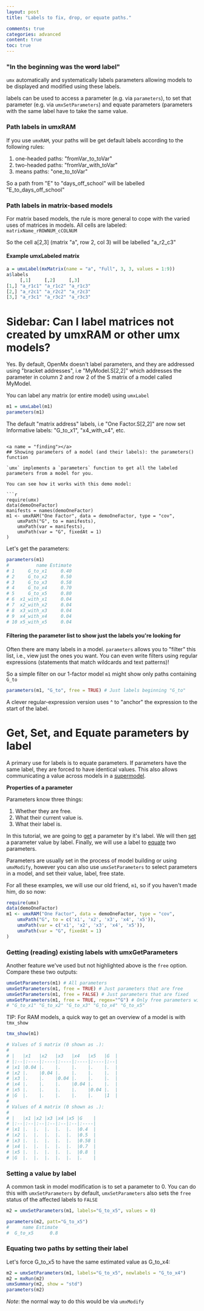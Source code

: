 ```yaml
---
layout: post
title: "Labels to fix, drop, or equate paths."

comments: true
categories: advanced
content: true
toc: true
---
```


<!-- https://tbates.github.io/advanced/1995/10/03/detailed-Labels.html -->
### "In the beginning was the  <strike>word</strike> label"

`umx` automatically and systematically labels parameters allowing models to be displayed and modified using these labels.

labels can be used to access a parameter (e.g. via `parameters`), to set that parameter (e.g. via `umxSetParameters`) and equate parameters (parameters with the same label have to take the same value.

<a name="background"></a>
###  Path labels in umxRAM

If you use `umxRAM`, your paths will be get default labels according to the following rules:

1. one-headed paths: "fromVar_to_toVar"
2. two-headed paths: "fromVar_with_toVar"
3. means paths: "one_to_toVar"

So a path from "E" to "days_off_school" will be labelled "E_to_days_off_school"

###  Path labels in matrix-based models

For matrix based models, the rule is more general to cope with the varied uses of matrices in models. All cells are labeled: `matrixName_rROWNUM_cCOLNUM`

So the cell a[2,3] (matrix "a", row 2, col 3) will be labelled "a_r2_c3"

#### Example umxLabeled matrix

```r
a = umxLabel(mxMatrix(name = "a", "Full", 3, 3, values = 1:9))
a$labels
     [,1]     [,2]     [,3]    
[1,] "a_r1c1" "a_r1c2" "a_r1c3"
[2,] "a_r2c1" "a_r2c2" "a_r2c3"
[3,] "a_r3c1" "a_r3c2" "a_r3c3"

```

# Sidebar: Can I label matrices not created by umxRAM or other umx models?

Yes. By default, OpenMx doesn't label parameters, and they are addressed using "bracket addresses", i.e "MyModel.S[2,2]" 
which addresses the parameter in column 2 and row 2 of the S matrix of a model called MyModel.

You can label any matrix (or entire model) using `umxLabel`

```r
m1 = umxLabel(m1)
parameters(m1) 

```

The default "matrix address" labels, i.e "One Factor.S[2,2]" are now set Informative labels: "G_to_x1", "x4_with_x4", etc.

```

<a name = "finding"></a>
## Showing parameters of a model (and their labels): the parameters() function

`umx` implements a `parameters` function to get all the labeled parameters from a model for you.

You can see how it works with this demo model:

```r
require(umx)
data(demoOneFactor)
manifests = names(demoOneFactor)
m1 <- umxRAM("One Factor", data = demoOneFactor, type = "cov",
	umxPath("G", to = manifests),
	umxPath(var = manifests),
	umxPath(var = "G", fixedAt = 1)
)
```


Let's get the parameters:

```r
parameters(m1)
#          name Estimate
# 1     G_to_x1     0.40
# 2     G_to_x2     0.50
# 3     G_to_x3     0.58
# 4     G_to_x4     0.70
# 5     G_to_x5     0.80
# 6  x1_with_x1     0.04
# 7  x2_with_x2     0.04
# 8  x3_with_x3     0.04
# 9  x4_with_x4     0.04
# 10 x5_with_x5     0.04

```

#### Filtering the parameter list to show just the labels you're looking for

Often there are many labels in a model. `parameters` allows you to "filter" this list, i.e., view just the ones you want. You can even write filters using regular expressions (statements that match wildcards and text patterns)!

So a simple filter on our 1-factor model `m1` might show only paths containing `G_to`

```r
parameters(m1, "G_to", free = TRUE) # Just labels beginning "G_to"
```

A clever regular-expression version uses ^ to "anchor" the expression to the start of the label.


<a name = "equating"></a>
# Get, Set, and Equate parameters by label
A primary use for labels is to equate parameters. If parameters have the same label, they are forced to have identical values. This also allows communicating a value across models in a [supermodel](http://tbates.github.io/advanced/1995/02/15/detailed-Multigroup.html).

**Properties of a parameter**

Parameters know three things:

1. Whether they are free.
2. What their current value is.
3. What their label is.

In this tutorial, we are going to [get](#getLabels) a parameter by it's label. We will then [set](#setLabels) a parameter value by label. Finally, we will use a label to [equate](#equate) two parameters.

Parameters are usually set in the process of model building or using `umxModify`, however you can also  use `umxSetParameters` to
select parameters in a model, and set their value, label, free state.

For all these examples, we will use our old friend, `m1`, so if you haven't made him, do so now:

```r
require(umx)
data(demoOneFactor)
m1 <- umxRAM("One Factor", data = demoOneFactor, type = "cov",
	umxPath("G", to = c('x1', 'x2', 'x3', 'x4', 'x5')),
	umxPath(var = c('x1', 'x2', 'x3', 'x4', 'x5')),
	umxPath(var = "G", fixedAt = 1)
)
```

<a name="getLabels"></a>
### Getting (reading) existing labels with umxGetParameters

Another feature we've used but not highlighted above is the `free` option. Compare these two outputs:

```r
umxGetParameters(m1) # All parameters
umxGetParameters(m1, free = TRUE) # Just parameters that are free
umxGetParameters(m1, free = FALSE) # Just parameters that are fixed
umxGetParameters(m1, free = TRUE, regex="^G") # Only free parameters with labels that start with a "G"
# "G_to_x1" "G_to_x2" "G_to_x3" "G_to_x4" "G_to_x5"

```

TIP: For RAM models, a quick way to get an overview of a model is with `tmx_show`

```r
tmx_show(m1)

# Values of S matrix (0 shown as .):
# 
# |   |x1   |x2   |x3   |x4   |x5   |G  |
# |:--|:----|:----|:----|:----|:----|:--|
# |x1 |0.04 |.    |.    |.    |.    |.  |
# |x2 |.    |0.04 |.    |.    |.    |.  |
# |x3 |.    |.    |0.04 |.    |.    |.  |
# |x4 |.    |.    |.    |0.04 |.    |.  |
# |x5 |.    |.    |.    |.    |0.04 |.  |
# |G  |.    |.    |.    |.    |.    |1  |
# 
# Values of A matrix (0 shown as .):
# 
# |   |x1 |x2 |x3 |x4 |x5 |G    |
# |:--|:--|:--|:--|:--|:--|:----|
# |x1 |.  |.  |.  |.  |.  |0.4  |
# |x2 |.  |.  |.  |.  |.  |0.5  |
# |x3 |.  |.  |.  |.  |.  |0.58 |
# |x4 |.  |.  |.  |.  |.  |0.7  |
# |x5 |.  |.  |.  |.  |.  |0.8  |
# |G  |.  |.  |.  |.  |.  |.    |

```

<a name="setLabels"></a>
### Setting a value by label

A common task in model modification is to set a parameter to 0. You can do this with `umxSetParameters`
by default, `umxSetParameters` also sets the `free` status of the affected labels to `FALSE`

```r
m2 = umxSetParameters(m1, labels="G_to_x5", values = 0)

parameters(m2, patt="G_to_x5")
#     name Estimate
#  G_to_x5      0.8

```

<a name="equate"></a>
### Equating two paths by  setting their label

Let's force G_to_x5 to have the same estimated value as G_to_x4:

```r
m2 = umxSetParameters(m1, labels="G_to_x5", newlabels = "G_to_x4")
m2 = mxRun(m2)
umxSummary(m2, show = "std")
parameters(m2) 
```

*Note*: the normal way to do this would be via `umxModify`




